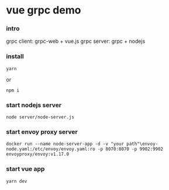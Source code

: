 # vue grpc demo

### intro

grpc client: grpc-web + vue.js
grpc server: grpc + nodejs

### install

```
yarn
```

or

```
npm i
```

### start nodejs server

```
node server/node-server.js
```

### start envoy proxy server

```
docker run --name node-server-app -d -v "your path"\envoy-node.yaml:/etc/envoy/envoy.yaml:ro -p 8070:8070 -p 9902:9902 envoyproxy/envoy:v1.17.0
```

### start vue app

```
yarn dev
```
